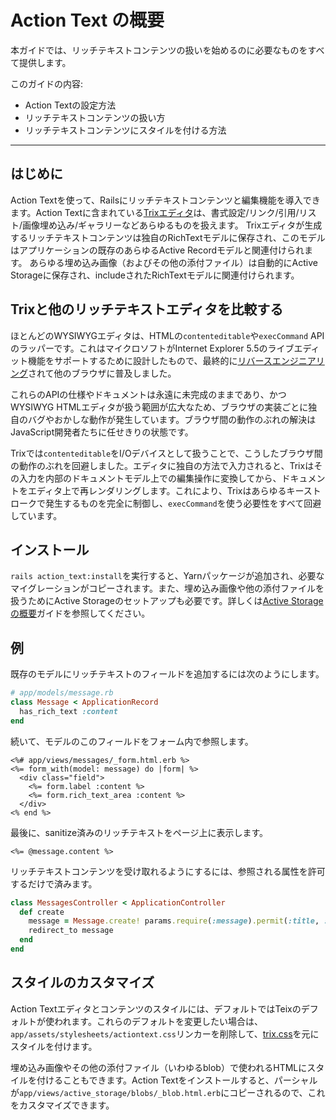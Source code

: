 Action Text の概要
====================

本ガイドでは、リッチテキストコンテンツの扱いを始めるのに必要なものをすべて提供します。

このガイドの内容:

* Action Textの設定方法
* リッチテキストコンテンツの扱い方
* リッチテキストコンテンツにスタイルを付ける方法

--------------------------------------------------------------------------------

<!-- Carbon Ads  -->
<script async type="text/javascript" src="//cdn.carbonads.com/carbon.js?serve=CE7ITK7L&placement=railsguidesjp" id="_carbonads_js"></script>

はじめに
------------

Action Textを使って、Railsにリッチテキストコンテンツと編集機能を導入できます。Action Textに含まれている[Trixエディタ](https://trix-editor.org)は、書式設定/リンク/引用/リスト/画像埋め込み/ギャラリーなどあらゆるものを扱えます。
Trixエディタが生成するリッチテキストコンテンツは独自のRichTextモデルに保存され、このモデルはアプリケーションの既存のあらゆるActive Recordモデルと関連付けられます。
あらゆる埋め込み画像（およびその他の添付ファイル）は自動的にActive Storageに保存され、includeされたRichTextモデルに関連付けられます。

## Trixと他のリッチテキストエディタを比較する

ほとんどのWYSIWYGエディタは、HTMLの`contenteditable`や`execCommand` APIのラッパーです。これはマイクロソフトがInternet Explorer 5.5のライブエディット機能をサポートするために設計したもので、最終的に[リバースエンジニアリング](https://blog.whatwg.org/the-road-to-html-5-contenteditable#history)されて他のブラウザに普及しました。

これらのAPIの仕様やドキュメントは永遠に未完成のままであり、かつWYSIWYG HTMLエディタが扱う範囲が広大なため、ブラウザの実装ごとに独自のバグやおかしな動作が発生しています。ブラウザ間の動作のぶれの解決はJavaScript開発者たちに任せきりの状態です。

Trixでは`contenteditable`をI/Oデバイスとして扱うことで、こうしたブラウザ間の動作のぶれを回避しました。エディタに独自の方法で入力されると、Trixはその入力を内部のドキュメントモデル上での編集操作に変換してから、ドキュメントをエディタ上で再レンダリングします。これにより、Trixはあらゆるキーストロークで発生するものを完全に制御し、`execCommand`を使う必要性をすべて回避しています。

## インストール

`rails action_text:install`を実行すると、Yarnパッケージが追加され、必要なマイグレーションがコピーされます。また、埋め込み画像や他の添付ファイルを扱うためにActive Storageのセットアップも必要です。詳しくは[Active Storageの概要](active_storage_overview.html)ガイドを参照してください。

## 例

既存のモデルにリッチテキストのフィールドを追加するには次のようにします。

```ruby
# app/models/message.rb
class Message < ApplicationRecord
  has_rich_text :content
end
```

続いて、モデルのこのフィールドをフォーム内で参照します。

```erb
<%# app/views/messages/_form.html.erb %>
<%= form_with(model: message) do |form| %>
  <div class="field">
    <%= form.label :content %>
    <%= form.rich_text_area :content %>
  </div>
<% end %>
```

最後に、sanitize済みのリッチテキストをページ上に表示します。

```erb
<%= @message.content %>
```

リッチテキストコンテンツを受け取れるようにするには、参照される属性を許可するだけで済みます。

```ruby
class MessagesController < ApplicationController
  def create
    message = Message.create! params.require(:message).permit(:title, :content)
    redirect_to message
  end
end
```

## スタイルのカスタマイズ

Action Textエディタとコンテンツのスタイルには、デフォルトではTeixのデフォルトが使われます。これらのデフォルトを変更したい場合は、`app/assets/stylesheets/actiontext.css`リンカーを削除して、[trix.css](https://raw.githubusercontent.com/basecamp/trix/master/dist/trix.css)を元にスタイルを付けます。

埋め込み画像やその他の添付ファイル（いわゆるblob）で使われるHTMLにスタイルを付けることもできます。Action Textをインストールすると、パーシャルが`app/views/active_storage/blobs/_blob.html.erb`にコピーされるので、これをカスタマイズできます。
